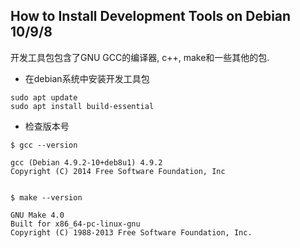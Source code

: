 ## How to Install Development Tools on Debian 10/9/8

开发工具包包含了GNU GCC的编译器, c++, make和一些其他的包.

- 在debian系统中安装开发工具包

```shell
sudo apt update
sudo apt install build-essential
```



- 检查版本号

```shell
$ gcc --version

gcc (Debian 4.9.2-10+deb8u1) 4.9.2
Copyright (C) 2014 Free Software Foundation, Inc


$ make --version

GNU Make 4.0
Built for x86_64-pc-linux-gnu
Copyright (C) 1988-2013 Free Software Foundation, Inc.
```



